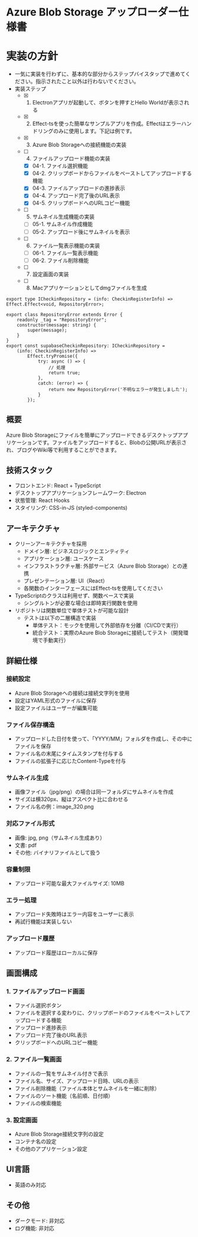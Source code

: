 # Azure Blob Storage アップローダー仕様書

# 実装の方針
- 一気に実装を行わずに、基本的な部分からステップバイスタップで進めてください。指示されたこと以外は行わないでください。
- 実装ステップ
  - [x] 01. Electronアプリが起動して、ボタンを押すとHello Worldが表示される
  - [x] 02. Effect-tsを使った簡単なサンプルアプリを作成。Effectはエラーハンドリングのみに使用します。下記は例です。
  - [x] 03. Azure Blob Storageへの接続機能の実装
  - [ ] 04. ファイルアップロード機能の実装
    - [x] 04-1. ファイル選択機能
    - [x] 04-2. クリップボードからファイルをペーストしてアップロードする機能
    - [x] 04-3. ファイルアップロードの進捗表示
    - [x] 04-4. アップロード完了後のURL表示
    - [x] 04-5. クリップボードへのURLコピー機能
  - [ ] 05. サムネイル生成機能の実装
    - [ ] 05-1. サムネイル作成機能
    - [ ] 05-2. アップロード後にサムネイルを表示
  - [ ] 06. ファイル一覧表示機能の実装
    - [ ] 06-1. ファイル一覧表示機能
    - [ ] 06-2. ファイル削除機能
  - [ ] 07. 設定画面の実装
  - [ ] 08. Macアプリケーションとしてdmgファイルを生成
```
export type ICheckinRepository = (info: CheckinRegisterInfo) => Effect.Effect<void, RepositoryError>;

export class RepositoryError extends Error {
    readonly _tag = "RepositoryError";
    constructor(message: string) {
        super(message);
    }
}
export const supabaseCheckinRepository: ICheckinRepository =
    (info: CheckinRegisterInfo) =>
        Effect.tryPromise({
            try: async () => {
                // 処理
                return true;
            },
            catch: (error) => {
                return new RepositoryError('不明なエラーが発生しました');
            }
        });

```

## 概要
Azure Blob Storageにファイルを簡単にアップロードできるデスクトップアプリケーションです。ファイルをアップロードすると、Blobの公開URLが表示され、ブログやWiki等で利用することができます。

## 技術スタック
- フロントエンド: React + TypeScript
- デスクトップアプリケーションフレームワーク: Electron
- 状態管理: React Hooks
- スタイリング: CSS-in-JS (styled-components)

## アーキテクチャ
- クリーンアーキテクチャを採用
  - ドメイン層: ビジネスロジックとエンティティ
  - アプリケーション層: ユースケース
  - インフラストラクチャ層: 外部サービス（Azure Blob Storage）との連携
  - プレゼンテーション層: UI（React）
  - 各関数のインターフェースにはEffect-tsを使用してください
- TypeScriptのクラスは利用せず、関数ベースで実装
  - シングルトンが必要な場合は即時実行関数を使用
- リポジトリは関数単位で単体テストが可能な設計
  - テストは以下の二層構造で実装
    - 単体テスト：モックを使用して外部依存を分離（CI/CDで実行）
    - 統合テスト：実際のAzure Blob Storageに接続してテスト（開発環境で手動実行）

## 詳細仕様

### 接続設定
- Azure Blob Storageへの接続は接続文字列を使用
- 設定はYAML形式のファイルに保存
- 設定ファイルはユーザーが編集可能

### ファイル保存構造
- アップロードした日付を使って、「YYYY/MM」フォルダを作成し、その中にファイルを保存
- ファイル名の末尾にタイムスタンプを付与する
- ファイルの拡張子に応じたContent-Typeを付与

### サムネイル生成
- 画像ファイル（jpg/png）の場合は同一フォルダにサムネイルを作成
- サイズは横320px、縦はアスペクト比に合わせる
- ファイル名の例：image_320.png

### 対応ファイル形式
- 画像: jpg, png（サムネイル生成あり）
- 文書: pdf
- その他: バイナリファイルとして扱う

### 容量制限
- アップロード可能な最大ファイルサイズ: 10MB

### エラー処理
- アップロード失敗時はエラー内容をユーザーに表示
- 再試行機能は実装しない

### アップロード履歴
- アップロード履歴はローカルに保存

## 画面構成

### 1. ファイルアップロード画面
- ファイル選択ボタン
- ファイルを選択する変わりに、クリップボードのファイルをペーストしてアップロードする機能
- アップロード進捗表示
- アップロード完了後のURL表示
- クリップボードへのURLコピー機能

### 2. ファイル一覧画面
- ファイルの一覧をサムネイル付きで表示
- ファイル名、サイズ、アップロード日時、URLの表示
- ファイル削除機能（ファイル本体とサムネイルを一緒に削除）
- ファイルのソート機能（名前順、日付順）
- ファイルの検索機能

### 3. 設定画面
- Azure Blob Storage接続文字列の設定
- コンテナ名の設定
- その他のアプリケーション設定

## UI言語
- 英語のみ対応

## その他
- ダークモード: 非対応
- ログ機能: 非対応

